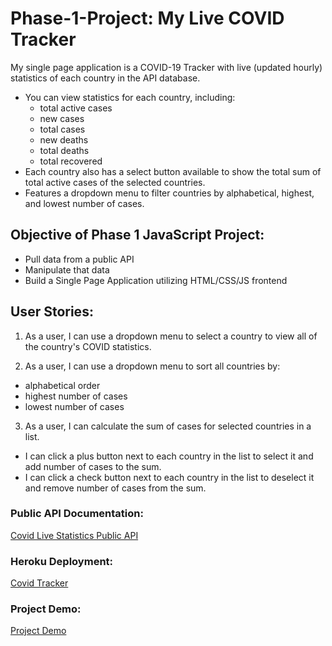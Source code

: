 # Phase-1-Project: My Live COVID Tracker

My single page application is a COVID-19 Tracker with live (updated hourly) statistics of each country in the API database.
* You can view statistics for each country, including:
  * total active cases
  * new cases
  * total cases
  * new deaths
  * total deaths
  * total recovered
* Each country also has a select button available to show the total sum of total active cases of the selected countries.
* Features a dropdown menu to filter countries by alphabetical, highest, and lowest number of cases.

## Objective of Phase 1 JavaScript Project: 
* Pull data from a public API
* Manipulate that data
* Build a Single Page Application utilizing HTML/CSS/JS frontend

## User Stories:
1. As a user, I can use a dropdown menu to select a country to view all of the country's COVID statistics.

2. As a user, I can use a dropdown menu to sort all countries by:
  * alphabetical order
  * highest number of cases
  * lowest number of cases

3. As a user, I can calculate the sum of cases for selected countries in a list.
  * I can click a plus button next to each country in the list to select it and add number of cases to the sum.
  * I can click a check button next to each country in the list to deselect it and remove number of cases from the sum.

### Public API Documentation:
<a href="https://covid-19.dataflowkit.com/v1" target="_blank">Covid Live Statistics Public API</a>

### Heroku Deployment:
<a href="https://cj-covid-tracker-vanillajs.herokuapp.com/" target="_blank">Covid Tracker</a>

### Project Demo:
<a href="https://www.dropbox.com/s/e37bokcdipclk26/JS-Phase-1-Project-Screen-Recording.mov?dl=0" target="_blank">Project Demo</a>